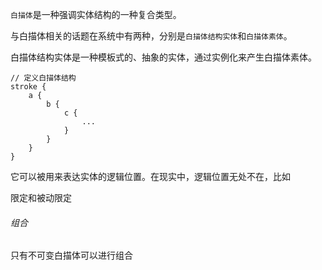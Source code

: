 `白描体`是一种强调实体结构的一种复合类型。

与白描体相关的话题在系统中有两种，分别是`白描体结构实体`和`白描体素体`。

白描体结构实体是一种模板式的、抽象的实体，通过实例化来产生白描体素体。

```
// 定义白描体结构
stroke {
	a {
		b {
			c {
				...
			}
		}
	}
}
```

它可以被用来表达实体的逻辑位置。在现实中，逻辑位置无处不在，比如

限定和被动限定


###### 组合

只有不可变白描体可以进行组合



